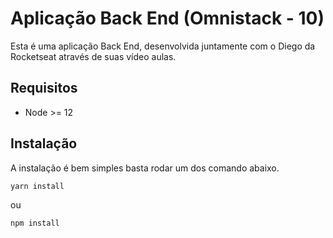 # Aplicação Back End (Omnistack - 10)

Esta é uma aplicação Back End, desenvolvida juntamente com o Diego da Rocketseat através de suas vídeo aulas.

## Requisitos
- Node >= 12

## Instalação

A instalação é bem simples basta rodar um dos comando abaixo.
```bash
yarn install
```
ou 
```bash
npm install
```
